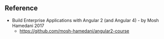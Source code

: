 
## Reference
  - Build Enterprise Applications with Angular 2 (and Angular 4) - by Mosh Hamedani 2017
    - https://github.com/mosh-hamedani/angular2-course